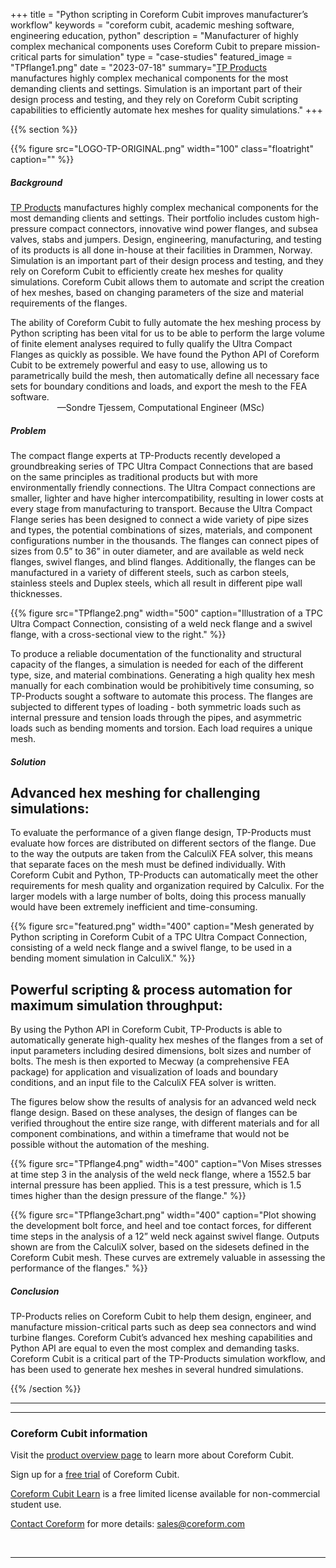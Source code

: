 +++
title = "Python scripting in Coreform Cubit improves manufacturer’s workflow"
keywords = "coreform cubit, academic meshing software, engineering education, python"
description = "Manufacturer of highly complex mechanical components uses Coreform Cubit to prepare mission-critical parts for simulation"
type = "case-studies"
featured_image = "TPflange1.png"
date = "2023-07-18"
summary="[TP Products](https://tp-products.com/)  manufactures highly complex mechanical components for the most demanding clients and settings. Simulation is an important part of their design process and testing, and they rely on Coreform Cubit scripting capabilities to efficiently automate hex meshes for quality simulations."
+++

{{% section %}}

 
<!-- <blockquote class="pullquote" style="width: 350px; font: bold 1.333em/1.125em &quot;Open Sans&quot;, sans-serif; margin: 2.5em 2.5em 2.5em 2.5em !important; padding: 0.6em 5px !important; background: none !important; border: 3px double \#ddd; border-width: 3px 0; text-align: center; float: left; ">---<br>The ability of Coreform Cubit to fully automate the hex meshing process by Python scripting has been vital for us to be able to perform the large volume of finite element analyses required to fully qualify the Ultra Compact Flanges as quickly as possible. We have found the Python API of Coreform Cubit to be extremely powerful and easy to use, allowing us to parametrically build the mesh, then automatically define all necessary face sets for boundary conditions and loads, and export the mesh to the FEA software.<br>&mdash; Sondre Tjessem, Computational Engineer (MSc)<br>---</blockquote> -->

{{% figure src="LOGO-TP-ORIGINAL.png" width="100" class="floatright" caption="" %}}<br>

##### Background  
[TP Products](https://tp-products.com/)  manufactures highly complex mechanical components for the most demanding clients and settings. Their portfolio includes custom high-pressure compact connectors, innovative wind power flanges, and subsea valves, stabs and jumpers. Design, engineering, manufacturing, and testing of its products is all done in-house at their facilities in Drammen, Norway. Simulation is an important part of their design process and testing, and they rely on Coreform Cubit to efficiently create hex meshes for quality simulations. Coreform Cubit allows them to automate and script the creation of hex meshes, based on changing parameters of the size and material requirements of the flanges. 

<aside class="pquote">
	<p>The ability of Coreform Cubit to fully automate the hex meshing process by Python scripting has been vital for us to be able to perform the large volume of finite element analyses required to fully qualify the Ultra Compact Flanges as quickly as possible. We have found the Python API of Coreform Cubit to be extremely powerful and easy to use, allowing us to parametrically build the mesh, then automatically define all necessary face sets for boundary conditions and loads, and export the mesh to the FEA software.<br> &nbsp; &nbsp; &nbsp; &nbsp; &nbsp; &nbsp;&nbsp; &nbsp; &nbsp; &nbsp; &mdash;Sondre Tjessem, Computational Engineer (MSc)</p>
</aside>

##### Problem

The compact flange experts at TP-Products recently developed a groundbreaking series of TPC Ultra Compact Connections that are based on the same principles as traditional products but with more environmentally friendly connections. The Ultra Compact connections are smaller, lighter and have higher intercompatibility, resulting in lower costs at every stage from manufacturing to transport. Because the Ultra Compact Flange series has been designed to connect a wide variety of pipe sizes and types, the potential combinations of sizes, materials, and component configurations number in the thousands.  The flanges can connect pipes of sizes from 0.5” to 36” in outer diameter, and are available as weld neck flanges, swivel flanges, and blind flanges.  Additionally, the flanges can be manufactured in a variety of different steels, such as carbon steels, stainless steels and Duplex steels, which all result in different pipe wall thicknesses. 

{{% figure src="TPflange2.png" width="500" caption="Illustration of a TPC Ultra Compact Connection, consisting of a weld neck flange and a swivel flange, with a cross-sectional view to the right." %}}

To produce a reliable documentation of the functionality and structural capacity of the flanges, a simulation is needed for each of the different type, size, and material combinations. Generating a high quality hex mesh manually for each combination would be prohibitively time consuming, so TP-Products sought a software to automate this process. The flanges are subjected to different types of loading - both symmetric loads such as internal pressure and tension loads through the pipes, and asymmetric loads such as bending moments and torsion. Each load requires a unique mesh.
 


##### Solution

## Advanced hex meshing for challenging simulations: 
To evaluate the performance of a given flange design, TP-Products must evaluate how forces are distributed on different sectors of the flange. Due to the way the outputs are taken from the CalculiX FEA solver, this means that separate faces on the mesh must be defined individually. With Coreform Cubit and Python, TP-Products can automatically meet the other requirements for mesh quality and organization required by Calculix. For the larger models with a large number of bolts, doing this process manually would have been extremely inefficient and time-consuming.  

{{% figure src="featured.png" width="400" caption="Mesh generated by Python scripting in Coreform Cubit of a TPC Ultra Compact Connection, consisting of a weld neck flange and a swivel flange, to be used in a bending moment simulation in CalculiX." %}}

## Powerful scripting & process automation for maximum simulation throughput: 
By using the Python API in Coreform Cubit, TP-Products is able to automatically generate high-quality hex meshes of the flanges from a set of input parameters including desired dimensions, bolt sizes and number of bolts. The mesh is then exported to Mecway (a comprehensive FEA package) for application and visualization of loads and boundary conditions, and an input file to the CalculiX FEA solver is written. 

The figures below show the results of analysis for an advanced weld neck flange design. Based on these analyses, the design of flanges can be verified throughout the entire size range, with different materials and for all component combinations, and within a timeframe that would not be possible without the automation of the meshing.


{{% figure src="TPflange4.png" width="400" caption="Von Mises stresses at time step 3 in the analysis of the weld neck flange, where a 1552.5 bar internal pressure has been applied. This is a test pressure, which is 1.5 times higher than the design pressure of the flange." %}}


{{% figure src="TPflange3chart.png" width="400" caption="Plot showing the development bolt force, and heel and toe contact forces, for different time steps in the analysis of a 12” weld neck against swivel flange. Outputs shown are from the CalculiX solver, based on the sidesets defined in the Coreform Cubit mesh. These curves are extremely valuable in assessing the performance of the flanges." %}}
 

<!-- {{% figure src="" width="" class="floatleft" caption=""   %}} -->

##### Conclusion

TP-Products relies on Coreform Cubit to help them design, engineer, and manufacture mission-critical parts such as deep sea connectors and wind turbine flanges. Coreform Cubit’s advanced hex meshing capabilities and Python API are equal to even the most complex and demanding tasks. Coreform Cubit is a critical part of the TP-Products simulation workflow, and has been used to generate hex meshes in several hundred simulations.


{{% /section %}}

--- 

<!-- {{% figure src="../PDF_32.png" caption="[Download as PDF](AkselosCS.pdf)" %}}-->

---  

### Coreform Cubit information

Visit the [product overview page](/products/coreform-cubit/) to learn more about Coreform Cubit. 

Sign up for a [free trial](/products/trial/) of Coreform Cubit. 

[Coreform Cubit Learn](../../free-meshing-software/) is a free limited license available for non-commercial student use.

[Contact Coreform](/company/contact) for more details: sales@coreform.com

<br>

---

